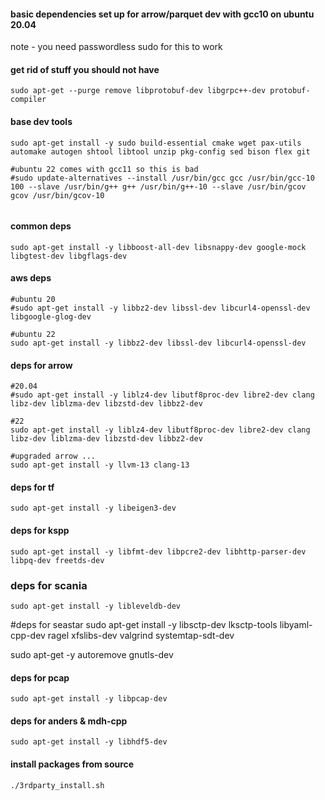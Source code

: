 #### basic dependencies set up for arrow/parquet dev with gcc10 on ubuntu 20.04
note - you need passwordless sudo for this to work

#### get rid of stuff you should not have
```
sudo apt-get --purge remove libprotobuf-dev libgrpc++-dev protobuf-compiler 
```

#### base dev tools
```
sudo apt-get install -y sudo build-essential cmake wget pax-utils automake autogen shtool libtool unzip pkg-config sed bison flex git 

#ubuntu 22 comes with gcc11 so this is bad
#sudo update-alternatives --install /usr/bin/gcc gcc /usr/bin/gcc-10 100 --slave /usr/bin/g++ g++ /usr/bin/g++-10 --slave /usr/bin/gcov gcov /usr/bin/gcov-10


```
#### common deps
```
sudo apt-get install -y libboost-all-dev libsnappy-dev google-mock libgtest-dev libgflags-dev
```
#### aws deps
```
#ubuntu 20
#sudo apt-get install -y libbz2-dev libssl-dev libcurl4-openssl-dev libgoogle-glog-dev

#ubuntu 22
sudo apt-get install -y libbz2-dev libssl-dev libcurl4-openssl-dev

```
#### deps for arrow
```
#20.04
#sudo apt-get install -y liblz4-dev libutf8proc-dev libre2-dev clang libz-dev liblzma-dev libzstd-dev libbz2-dev

#22
sudo apt-get install -y liblz4-dev libutf8proc-dev libre2-dev clang libz-dev liblzma-dev libzstd-dev libbz2-dev

#upgraded arrow ...
sudo apt-get install -y llvm-13 clang-13

```

#### deps for tf
```
sudo apt-get install -y libeigen3-dev
```

#### deps for kspp
```
sudo apt-get install -y libfmt-dev libpcre2-dev libhttp-parser-dev libpq-dev freetds-dev
```

### deps for scania
```
sudo apt-get install -y libleveldb-dev
```

#deps for seastar
sudo apt-get install -y libsctp-dev lksctp-tools libyaml-cpp-dev ragel xfslibs-dev valgrind systemtap-sdt-dev


sudo apt-get -y autoremove gnutls-dev

#### deps for pcap
```
sudo apt-get install -y libpcap-dev 
```


#### deps for anders & mdh-cpp
```
sudo apt-get install -y libhdf5-dev 
```


#### install packages from source
```
./3rdparty_install.sh
```


